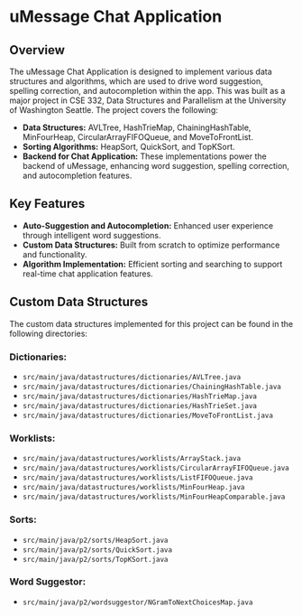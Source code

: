 # uMessage Chat Application

## Overview

The uMessage Chat Application is designed to implement various data structures and algorithms, which are used to drive word suggestion, spelling correction, and autocompletion within the app. This was built as a major project in CSE 332, Data Structures and Parallelism at the University of Washington Seattle. The project covers the following:

- **Data Structures:** AVLTree, HashTrieMap, ChainingHashTable, MinFourHeap, CircularArrayFIFOQueue, and MoveToFrontList.
- **Sorting Algorithms:** HeapSort, QuickSort, and TopKSort.
- **Backend for Chat Application:** These implementations power the backend of uMessage, enhancing word suggestion, spelling correction, and autocompletion features.

## Key Features

- **Auto-Suggestion and Autocompletion:** Enhanced user experience through intelligent word suggestions.
- **Custom Data Structures:** Built from scratch to optimize performance and functionality.
- **Algorithm Implementation:** Efficient sorting and searching to support real-time chat application features.

## Custom Data Structures

The custom data structures implemented for this project can be found in the following directories:

### Dictionaries:
- `src/main/java/datastructures/dictionaries/AVLTree.java`
- `src/main/java/datastructures/dictionaries/ChainingHashTable.java`
- `src/main/java/datastructures/dictionaries/HashTrieMap.java`
- `src/main/java/datastructures/dictionaries/HashTrieSet.java`
- `src/main/java/datastructures/dictionaries/MoveToFrontList.java`

### Worklists:
- `src/main/java/datastructures/worklists/ArrayStack.java`
- `src/main/java/datastructures/worklists/CircularArrayFIFOQueue.java`
- `src/main/java/datastructures/worklists/ListFIFOQueue.java`
- `src/main/java/datastructures/worklists/MinFourHeap.java`
- `src/main/java/datastructures/worklists/MinFourHeapComparable.java`

### Sorts:
- `src/main/java/p2/sorts/HeapSort.java`
- `src/main/java/p2/sorts/QuickSort.java`
- `src/main/java/p2/sorts/TopKSort.java`

### Word Suggestor:
- `src/main/java/p2/wordsuggestor/NGramToNextChoicesMap.java`
